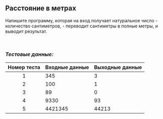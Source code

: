 ## Расстояние в метрах

Напишите программу, которая на вход получает натуральное число - количество сантиметров, - переводит сантиметры в полные метры, и выводит результат.

<br>

### *Тестовые данные:*

| Номер теста | Входные данные | Выходные данные |
|:-----------:|----------------|-----------------|
|      1      | 345            | 3               |
|      2      | 100            | 1               |
|      3      | 89             | 0               |
|      4      | 9330           | 93              |
|      5      | 4421345        | 44213           |